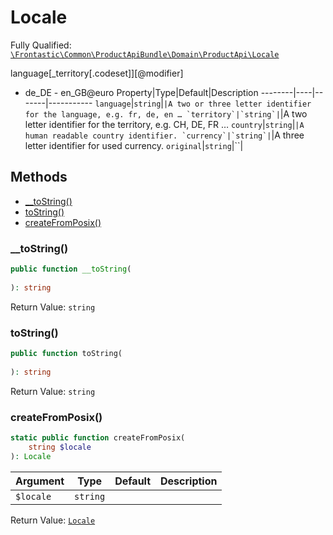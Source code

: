 #  Locale

Fully Qualified: [`\Frontastic\Common\ProductApiBundle\Domain\ProductApi\Locale`](../../../../../src/php/ProductApiBundle/Domain/ProductApi/Locale.php)


language[_territory[.codeset]][@modifier]

- de_DE - en_GB@euro
Property|Type|Default|Description
--------|----|-------|-----------
`language`|`string`|``|A two or three letter identifier for the language, e.g. fr, de, en …
`territory`|`string`|``|A two letter identifier for the territory, e.g. CH, DE, FR …
`country`|`string`|``|A human readable country identifier.
`currency`|`string`|``|A three letter identifier for used currency.
`original`|`string`|``|

## Methods

* [__toString()](#tostring)
* [toString()](#tostring)
* [createFromPosix()](#createfromposix)


### __toString()


```php
public function __toString(
    
): string
```







Return Value: `string`

### toString()


```php
public function toString(
    
): string
```







Return Value: `string`

### createFromPosix()


```php
static public function createFromPosix(
    string $locale
): Locale
```






Argument|Type|Default|Description
--------|----|-------|-----------
`$locale`|`string`||

Return Value: [`Locale`](Locale.md)

